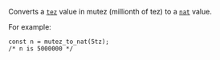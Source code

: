 Converts a [`tez`](/docs/reference/types#tez) value in mutez (millionth of tez) to a [`nat`](/docs/reference/types#nat) value.

For example:
```archetype
const n = mutez_to_nat(5tz);
/* n is 5000000 */
```